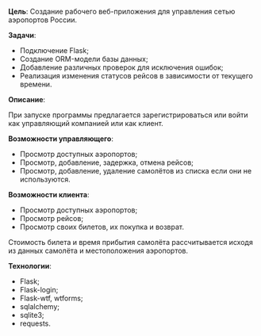 __Цель__: Создание рабочего веб-приложения для управления сетью аэропортов России.

__Задачи__:
+ Подключение Flask;
+	Создание ORM-модели базы данных;
+	Добавление различных проверок для исключения ошибок;
+	Реализация изменения статусов рейсов в зависимости от текущего времени.

__Описание__:

При запуске программы предлагается зарегистрироваться или войти как управляющий компанией или как клиент.

__Возможности управляющего__: 
+	Просмотр доступных аэропортов;
+	Просмотр, добавление, задержка, отмена рейсов;
+	Просмотр, добавление, удаление самолётов из списка если они не используются.

__Возможности клиента__:
+	Просмотр доступных аэропортов;
+	Просмотр рейсов;
+	Просмотр своих билетов, их покупка и возврат.

Стоимость билета и время прибытия самолёта рассчитывается исходя из данных самолёта и местоположения аэропортов.

__Технологии__:
+	Flask;
+	Flask-login;
+	Flask-wtf, wtforms;
+	sqlalchemy;
+	sqlite3;
+	requests.
